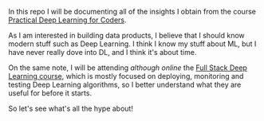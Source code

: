 In this repo I will be documenting all of the insights I obtain from the course [Practical Deep Learning for Coders](https://course.fast.ai/).

As I am interested in building data products, I believe that I should know modern stuff such as Deep Learning. I think I know my stuff about ML, but I have never really dove into DL, and I think it's about time.

On the same note, I will be attending *although online* the [Full Stack Deep Learning course](https://course.fullstackdeeplearning.com/), which is mostly focused on deploying, monitoring and testing Deep Learning algorithms, so I better understand what they are useful for before it starts.

So let's see what's all the hype about!
